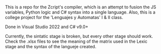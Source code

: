 This is a repo for the Zcript's compiler, which is an attempt to fusion the JS variables, Python logic and C# syntax into a single language.
Also, this is a college project for the 'Lenguajes y Automatas' I & II class.

Done in Visual Studio 2022 and C# v9.0+

Currently, the sintatic stage is broken, but every other stage should work.
Check the .xlsx files to see the meaning of the matrix used in the Lexic stage and the syntax of the langueje created.
